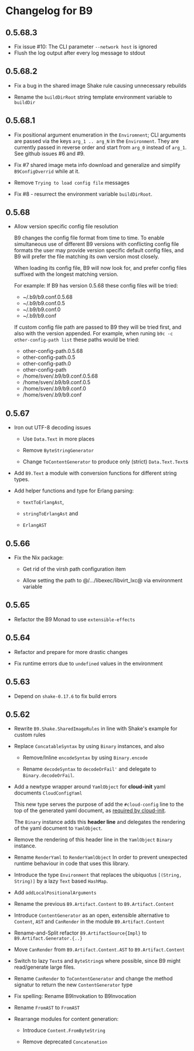 # Changelog for B9

## 0.5.68.3

* Fix issue #10: The CLI parameter `--network host` is ignored
* Flush the log output after every log message to stdout

## 0.5.68.2

* Fix a bug in the shared image Shake rule causing unnecessary rebuilds

* Rename the `buildDirRoot` string template environment variable to `buildDir`

## 0.5.68.1

* Fix positional argument enumeration in the `Enviromnent`; CLI arguments
  are passed via the keys `arg_1 .. arg_N` in the `Environment`.
  They are currently passed in reverse order and start from `arg_0`
  instead of `arg_1`. See github issues #6 and #9.

* Fix #7 shared image meta info download and
  generalize and simplify `B9ConfigOverrid` while at it.

* Remove `Trying to load config file` messages

* Fix #8 - resurrect the environment variable `buildDirRoot`.

## 0.5.68

* Allow version specific config file resolution

  B9 changes the config file format from time to time. To enable
  simultaneous use of different B9 versions with conflicting config file formats
  the user may provide version specific default config files, and B9 will
  prefer the file matching its own version most closely.

  When loading its config file, B9 will now look for, and prefer
  config files suffixed with the longest matching version.

  For example: If B9 has version 0.5.68 these config files will be tried:

  * ~/.b9/b9.conf.0.5.68
  * ~/.b9/b9.conf.0.5
  * ~/.b9/b9.conf.0
  * ~/.b9/b9.conf

  If custom config file path are passed to B9 they will be tried first, and
  also with the version appended.
  For example, when runing `b9c -c other-config-path list` these paths would be tried:

  * other-config-path.0.5.68
  * other-config-path.0.5
  * other-config-path.0
  * other-config-path
  * /home/sven/.b9/b9.conf.0.5.68
  * /home/sven/.b9/b9.conf.0.5
  * /home/sven/.b9/b9.conf.0
  * /home/sven/.b9/b9.conf

## 0.5.67

* Iron out UTF-8 decoding issues

  * Use `Data.Text` in more places

  * Remove `ByteStringGenerator`

  * Change `ToContentGenerator` to produce only (strict) `Data.Text.Text`s

* Add `B9.Text` a module with conversion functions for different string types.

* Add helper functions and type for Erlang parsing:

  * `textToErlangAst`,

  * `stringToErlangAst` and

  * `ErlangAST`

## 0.5.66

* Fix the Nix package:

  * Get rid of the virsh path configuration item

  * Allow setting the path to @/.../libexec/libvirt_lxc@ via environment variable

## 0.5.65

* Refactor the B9 Monad to use `extensible-effects`

## 0.5.64

* Refactor and prepare for more drastic changes

* Fix runtime errors due to `undefined` values in the environment

## 0.5.63

* Depend on `shake-0.17.6` to fix build errors

## 0.5.62

* Rewrite `B9.Shake.SharedImageRules` in line with
  Shake's example for custom rules

* Replace `ConcatableSyntax` by using `Binary` instances, and also

  * Remove/Inline `encodeSyntax` by using `Binary.encode`

  * Rename `decodeSyntax` to `decodeOrFail'` and delegate to `Binary.decodeOrFail`.

* Add a newtype wrapper around `YamlObject` for **cloud-init** yaml documents
  `CloudConfigYaml`

  This new type serves the purpose of add the `#cloud-config`
  line to the top of the generated yaml document,
  as [required by cloud-init](https://cloudinit.readthedocs.io/en/latest/topics/format.html#cloud-config-data).

  The `Binary` instance adds this **header line** and
  delegates the rendering of the yaml document to
  `YamlObject`.

* Remove the rendering of this header line in the `YamlObject`
  `Binary` instance.

* Rename `RenderYaml` to `RenderYamlObject` In order to prevent unexpected
  runtime behaviour in code that uses this library.

* Introduce the type `Environment` that replaces the ubiquotus `[(String, String)]`
  by a lazy `Text` based `HashMap`.

* Add `addLocalPositionalArguments`

* Rename the previous `B9.Artifact.Content` to `B9.Artifact.Content`

* Introduce `ContentGenerator` as an open, extensible alternative
  to `Content`, `AST` and `CanRender` in the module
  `B9.Artifact.Content`
* Rename-and-Split refactor `B9.ArtifactSource{Impl}` to `B9.Artifact.Generator.{..}`

* Move `CanRender` from `B9.Artifact.Content.AST` to `B9.Artifact.Content`

* Switch to lazy `Text`s and `ByteString`s where possible, since B9 might
  read/generate large files.

* Rename `CanRender` to `ToContentGenerator`
  and change the method signatur to return the new `ContentGenerator` type

* Fix spelling: Rename B9Invokation to B9Invocation

* Rename `FromAST` to `FromAST`

* Rearrange modules for content generation:

  * Introduce `Content.FromByteString`

  * Remove deprecated `Concatenation`
